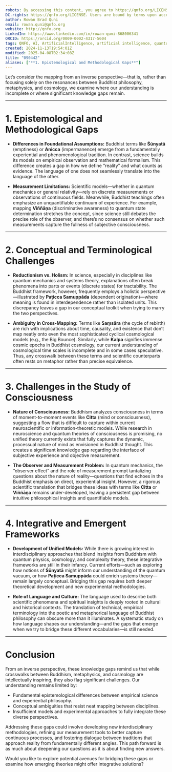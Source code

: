 ```yaml
---
robots: By accessing this content, you agree to https://qnfo.org/LICENSE. Non-commercial use only. Attribution required.
DC.rights: https://qnfo.org/LICENSE. Users are bound by terms upon access.
author: Rowan Brad Quni
email: rowan.quni@qnfo.org
website: http://qnfo.org
LinkedIn: https://www.linkedin.com/in/rowan-quni-868006341
ORCID: https://orcid.org/0009-0002-4317-5604
tags: QNFO, AI, ArtificialIntelligence, artificial intelligence, quantum, physics, science, Einstein, QuantumMechanics, quantum mechanics, QuantumComputing, quantum computing, information, InformationTheory, information theory, InformationalUniverse, informational universe, informational universe hypothesis, IUH
created: 2024-11-13T19:54:01Z
modified: 2025-04-08T02:34:08Z
title: "090442"
aliases: ["**1. Epistemological and Methodological Gaps**"]
---
```


Let’s consider the mapping from an inverse perspective—that is, rather than focusing solely on the resonances between Buddhist philosophy, metaphysics, and cosmology, we examine where our understanding is incomplete or where significant knowledge gaps remain.

---

# **1. Epistemological and Methodological Gaps**

- **Differences in Foundational Assumptions:**
  Buddhist terms like **Śūnyatā** (emptiness) or **Anicca** (impermanence) emerge from a fundamentally experiential and phenomenological tradition. In contrast, science builds its models on empirical observation and mathematical formalism. This difference creates a gap in how we define “reality” and what counts as evidence. The language of one does not seamlessly translate into the language of the other.

- **Measurement Limitations:**
  Scientific models—whether in quantum mechanics or general relativity—rely on discrete measurements or observations of continuous fields. Meanwhile, Buddhist teachings often emphasize an unquantifiable continuum of experience. For example, mapping **Viññāṇa** (discriminative awareness) to quantum state determination stretches the concept, since science still debates the precise role of the observer, and there’s no consensus on whether such measurements capture the fullness of subjective consciousness.

---

# **2. Conceptual and Terminological Challenges**

- **Reductionism vs. Holism:**
  In science, especially in disciplines like quantum mechanics and systems theory, explanations often break phenomena into parts or events (discrete states) for tractability. The Buddhist framework, however, frequently employs a holistic perspective—illustrated by **Paṭicca Samuppāda** (dependent origination)—where meaning is found in interdependence rather than isolated units. This discrepancy leaves a gap in our conceptual toolkit when trying to marry the two perspectives.

- **Ambiguity in Cross-Mapping:**
  Terms like **Saṃsāra** (the cycle of rebirth) are rich with implications about time, causality, and existence that don’t map neatly onto even the most sophisticated cyclical cosmological models (e.g., the Big Bounce). Similarly, while **Kalpa** signifies immense cosmic epochs in Buddhist cosmology, our current understanding of cosmological time scales is incomplete and in some cases speculative. Thus, any crosswalk between these terms and scientific counterparts often rests on metaphor rather than precise equivalence.

---

# **3. Challenges in the Study of Consciousness**

- **Nature of Consciousness:**
  Buddhism analyzes consciousness in terms of moment-to-moment events like **Citta** (mind or consciousness), suggesting a flow that is difficult to capture within current neuroscientific or information-theoretic models. While research in neuroscience and quantum theories of consciousness is promising, no unified theory currently exists that fully captures the dynamic, processual nature of mind as envisioned in Buddhist thought. This creates a significant knowledge gap regarding the interface of subjective experience and objective measurement.

- **The Observer and Measurement Problem:**
  In quantum mechanics, the “observer effect” and the role of measurement prompt tantalizing questions about the nature of reality—questions that find echoes in the Buddhist emphasis on direct, experiential insight. However, a rigorous scientific translation that bridges these ideas with terms like **Citta** or **Viññāṇa** remains under-developed, leaving a persistent gap between intuitive philosophical insights and quantifiable models.

---

# **4. Integrative and Emergent Frameworks**

- **Development of Unified Models:**
  While there is growing interest in interdisciplinary approaches that blend insights from Buddhism with quantum physics, cosmology, and complexity theory, these integrative frameworks are still in their infancy. Current efforts—such as exploring how notions of **Śūnyatā** might inform our understanding of the quantum vacuum, or how **Paṭicca Samuppāda** could enrich systems theory—remain largely conceptual. Bridging this gap requires both deeper theoretical development and new experimental methodologies.

- **Role of Language and Culture:**
  The language used to describe both scientific phenomena and spiritual insights is deeply rooted in cultural and historical contexts. The translation of technical, empirical terminology into the poetic and metaphorical language of Buddhist philosophy can obscure more than it illuminates. A systematic study on how language shapes our understanding—and the gaps that emerge when we try to bridge these different vocabularies—is still needed.

---

# **Conclusion**

From an inverse perspective, these knowledge gaps remind us that while crosswalks between Buddhism, metaphysics, and cosmology are intellectually inspiring, they also flag significant challenges. Our understanding remains limited by:

- Fundamental epistemological differences between empirical science and experiential philosophy.
- Conceptual ambiguities that resist neat mapping between disciplines.
- Insufficient models and experimental approaches to fully integrate these diverse perspectives.

Addressing these gaps could involve developing new interdisciplinary methodologies, refining our measurement tools to better capture continuous processes, and fostering dialogue between traditions that approach reality from fundamentally different angles. This path forward is as much about deepening our questions as it is about finding new answers.

Would you like to explore potential avenues for bridging these gaps or examine how emerging theories might offer integrative solutions?
